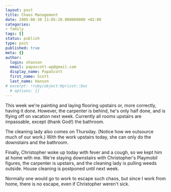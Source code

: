 ```yaml
---
layout: post
title: Chaos Management
date: 2005-06-30 11:05:20.000000000 +02:00
categories:
- family
tags: []
status: publish
type: post
published: true
meta: {}
author:
  login: shanson
  email: papascott-wp@gmail.com
  display_name: PapaScott
  first_name: Scott
  last_name: Hanson
# excerpt: !ruby/object:Hpricot::Doc
  # options: {}
---
```

<p>This week we're painting and laying flooring upstairs or, more correctly, having it done. However, the carpenter is behind, he's only half done, and is flying off on vacation next week. Currently all rooms upstairs are impassable, except (thank God!) the bathroom.</p>
<p>The cleaning lady also comes on Thursday. (Notice how we outsource much of our work.) With the work upstairs today, she can only do the downstairs and the bathroom.</p>
<p>Finally, Christopher woke up today with fever and a cough, so we kept him at home with me. We're staying downstairs with Christopher's Playmobil figures, the carpenter is upstairs, and the cleaning lady is pulling weeds outside. House cleaning is postponed until next week.</p>
<p>Normally one would go to work to escape such chaos, but since I work from home, there is no escape, even if Christopher weren't sick.</p>

